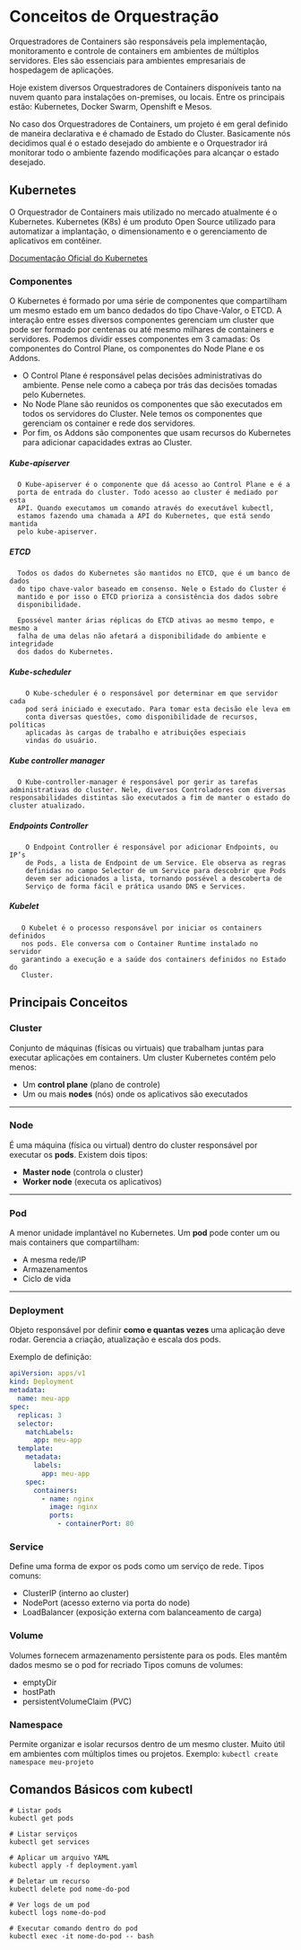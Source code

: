 # Conceitos de Orquestração

Orquestradores de Containers são responsáveis pela implementação, monitoramento e controle de containers em ambientes de múltiplos servidores. Eles são essenciais para ambientes empresariais de hospedagem de aplicações.

Hoje existem diversos Orquestradores de Containers disponíveis tanto na nuvem quanto para instalações on-premises, ou locais. Entre os principais estão: Kubernetes, Docker Swarm, Openshift e Mesos.

No caso dos Orquestradores de Containers, um projeto é em geral definido de maneira declarativa e é chamado de Estado do Cluster. Basicamente nós decidimos qual é o estado desejado do ambiente e o Orquestrador irá monitorar todo o ambiente fazendo modificações para alcançar o estado desejado.

## Kubernetes

O Orquestrador de Containers mais utilizado no mercado atualmente é o Kubernetes. Kubernetes (K8s) é um produto Open Source utilizado para automatizar a implantação, o dimensionamento e o gerenciamento de aplicativos em contêiner.

[Documentação Oficial do Kubernetes](https://kubernetes.io/pt-br/docs/home/)

### Componentes

O Kubernetes é formado por uma série de componentes que compartilham um mesmo estado em um banco dedados do tipo Chave-Valor, o ETCD. A interação entre esses diversos componentes gerenciam um cluster que pode ser formado por centenas ou até mesmo milhares de containers e servidores. Podemos dividir esses componentes em 3 camadas: Os componentes do Control Plane, os componentes do Node Plane e os Addons.

 - O Control Plane é responsável pelas decisões administrativas do ambiente. Pense nele como a cabeça por trás das decisões tomadas pelo Kubernetes.
 - No Node Plane são reunidos os componentes que são executados em todos os servidores do Cluster. Nele temos os componentes que gerenciam os container e rede dos servidores. 
 - Por fim, os Addons são componentes que usam recursos do Kubernetes para adicionar capacidades extras ao Cluster.

##### Kube-apiserver
```
  O Kube-apiserver é o componente que dá acesso ao Control Plane e é a 
  porta de entrada do cluster. Todo acesso ao cluster é mediado por esta 
  API. Quando executamos um comando através do executável kubectl, 
  estamos fazendo uma chamada a API do Kubernetes, que está sendo mantida 
  pelo kube-apiserver.
```
##### ETCD
```
  Todos os dados do Kubernetes são mantidos no ETCD, que é um banco de dados
  do tipo chave-valor baseado em consenso. Nele o Estado do Cluster é 
  mantido e por isso o ETCD prioriza a consistência dos dados sobre 
  disponibilidade.

  Epossével manter árias réplicas do ETCD ativas ao mesmo tempo, e mesmo a 
  falha de uma delas não afetará a disponibilidade do ambiente e integridade 
  dos dados do Kubernetes.
```

##### Kube-scheduler
```
    O Kube-scheduler é o responsável por determinar em que servidor cada 
    pod será iniciado e executado. Para tomar esta decisão ele leva em 
    conta diversas questões, como disponibilidade de recursos, políticas 
    aplicadas às cargas de trabalho e atribuições especiais 
    vindas do usuário.
 ```

##### Kube controller manager
```
  O Kube-controller-manager é responsável por gerir as tarefas administrativas do cluster. Nele, diversos Controladores com diversas responsabilidades distintas são executados a fim de manter o estado do cluster atualizado.
```
##### Endpoints Controller
```
    O Endpoint Controller é responsável por adicionar Endpoints, ou IP’s 
    de Pods, a lista de Endpoint de um Service. Ele observa as regras 
    definidas no campo Selector de um Service para descobrir que Pods 
    devem ser adicionados a lista, tornando possével a descoberta de 
    Serviço de forma fácil e prática usando DNS e Services.
```

##### Kubelet
 ```
    O Kubelet é o processo responsável por iniciar os containers definidos 
    nos pods. Ele conversa com o Container Runtime instalado no servidor 
    garantindo a execução e a saúde dos containers definidos no Estado do 
    Cluster.
 ```


## Principais Conceitos

### Cluster

Conjunto de máquinas (físicas ou virtuais) que trabalham juntas para executar aplicações em containers. Um cluster Kubernetes contém pelo menos:

- Um **control plane** (plano de controle)
- Um ou mais **nodes** (nós) onde os aplicativos são executados

---

### Node

É uma máquina (física ou virtual) dentro do cluster responsável por executar os **pods**. Existem dois tipos:

- **Master node** (controla o cluster)
- **Worker node** (executa os aplicativos)

---

### Pod

A menor unidade implantável no Kubernetes. Um **pod** pode conter um ou mais containers que compartilham:

- A mesma rede/IP
- Armazenamentos
- Ciclo de vida

---

### Deployment

Objeto responsável por definir **como e quantas vezes** uma aplicação deve rodar. Gerencia a criação, atualização e escala dos pods.

Exemplo de definição:
```yaml
apiVersion: apps/v1
kind: Deployment
metadata:
  name: meu-app
spec:
  replicas: 3
  selector:
    matchLabels:
      app: meu-app
  template:
    metadata:
      labels:
        app: meu-app
    spec:
      containers:
        - name: nginx
          image: nginx
          ports:
            - containerPort: 80
```

### Service
Define uma forma de expor os pods como um serviço de rede. Tipos comuns:
 - ClusterIP (interno ao cluster)
 - NodePort (acesso externo via porta do node)
 - LoadBalancer (exposição externa com balanceamento de carga)

### Volume
Volumes fornecem armazenamento persistente para os pods. Eles mantêm dados mesmo se o pod for recriado
Tipos comuns de volumes:
 - emptyDir
 - hostPath
 - persistentVolumeClaim (PVC)

### Namespace
Permite organizar e isolar recursos dentro de um mesmo cluster. Muito útil em ambientes com múltiplos times ou projetos.
Exemplo: `kubectl create namespace meu-projeto`

## Comandos Básicos com kubectl
```
# Listar pods
kubectl get pods

# Listar serviços
kubectl get services

# Aplicar um arquivo YAML
kubectl apply -f deployment.yaml

# Deletar um recurso
kubectl delete pod nome-do-pod

# Ver logs de um pod
kubectl logs nome-do-pod

# Executar comando dentro do pod
kubectl exec -it nome-do-pod -- bash
```